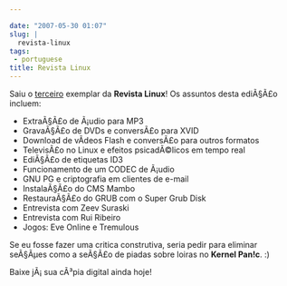 ```yaml
---

date: "2007-05-30 01:07"
slug: |
  revista-linux
tags:
 - portuguese
title: Revista Linux
---
```


Saiu o [terceiro](http://www.revista-linux.com/index.php?menu=issues)
exemplar da **Revista Linux**! Os assuntos desta ediÃ§Ã£o incluem:

-   ExtraÃ§Ã£o de Ã¡udio para MP3
-   GravaÃ§Ã£o de DVDs e conversÃ£o para XVID
-   Download de vÃ­deos Flash e conversÃ£o para outros formatos
-   TelevisÃ£o no Linux e efeitos psicadÃ©licos em tempo real
-   EdiÃ§Ã£o de etiquetas ID3
-   Funcionamento de um CODEC de Ã¡udio
-   GNU PG e criptografia em clientes de e-mail
-   InstalaÃ§Ã£o do CMS Mambo
-   RestauraÃ§Ã£o do GRUB com o Super Grub Disk
-   Entrevista com Zeev Suraski
-   Entrevista com Rui Ribeiro
-   Jogos: Eve Online e Tremulous

Se eu fosse fazer uma critica construtiva, seria pedir para eliminar
seÃ§Ãµes como a seÃ§Ã£o de piadas sobre loiras no **Kernel Pan!c**. :)

Baixe jÃ¡ sua cÃ³pia digital ainda hoje!
